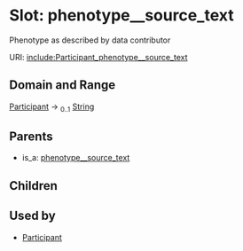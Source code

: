 
# Slot: phenotype__source_text


Phenotype as described by data contributor

URI: [include:Participant_phenotype__source_text](https://w3id.org/include/Participant_phenotype__source_text)


## Domain and Range

[Participant](Participant.md) &#8594;  <sub>0..1</sub> [String](types/String.md)

## Parents

 *  is_a: [phenotype__source_text](phenotype__source_text.md)

## Children


## Used by

 * [Participant](Participant.md)
